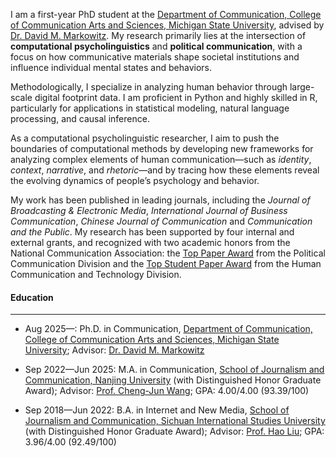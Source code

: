 I am a first-year PhD student at the [Department of Communication, College of Communication Arts and Sciences, Michigan State University](https://comartsci.msu.edu/departments/communication), advised by [Dr. David M. Markowitz](https://www.davidmarkowitz.org/). My research primarily lies at the intersection of **computational psycholinguistics** and **political communication**, with a focus on how communicative materials shape societal institutions and influence individual mental states and behaviors.

Methodologically, I specialize in analyzing human behavior through large-scale digital footprint data. I am proficient in Python and highly skilled in R, particularly for applications in statistical modeling, natural language processing, and causal inference.

As a computational psycholinguistic researcher, I aim to push the boundaries of computational methods by developing new frameworks for analyzing complex elements of human communication—such as _identity_, _context_, _narrative_, and _rhetoric_—and by tracing how these elements reveal the evolving dynamics of people’s psychology and behavior.

My work has been published in leading journals, including the _Journal of Broadcasting & Electronic Media_, _International Journal of Business Communication_, _Chinese Journal of Communication_ and _Communication and the Public_. My research has been supported by four internal and external grants, and recognized with two academic honors from the National Communication Association: the [Top Paper Award](/assets/awards/nca24_pld.jpg) from the Political Communication Division and the [Top Student Paper Award](/assets/awards/nca24_hctd.jpg) from the Human Communication and Technology Division.

#### **Education**

------

- Aug 2025—: Ph.D. in Communication, [Department of Communication, College of Communication Arts and Sciences, Michigan State University](https://comartsci.msu.edu/departments/communication); Advisor: [Dr. David M. Markowitz](https://www.davidmarkowitz.org/)

- Sep 2022—Jun 2025: M.A. in Communication, [School of Journalism and Communication, Nanjing University](https://jc.nju.edu.cn/) (with Distinguished Honor Graduate Award); Advisor: [Prof. Cheng-Jun Wang](https://chengjun.github.io/); GPA: 4.00/4.00 (93.39/100)
  
- Sep 2018—Jun 2022: B.A. in Internet and New Media, [School of Journalism and Communication, Sichuan International Studies University](https://media.sisu.edu.cn/) (with Distinguished Honor Graduate Award); Advisor: [Prof. Hao Liu](https://media.sisu.edu.cn/jsjl/719dfd1f447448cdb480d1ca14a92ce7.htm); GPA: 3.96/4.00 (92.49/100)

